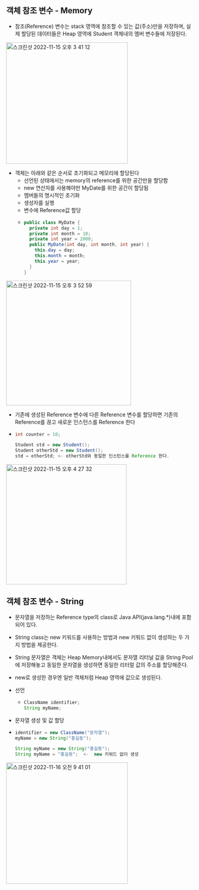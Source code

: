 ## 객체 참조 변수 - Memory
- 참조(Reference) 변수는 stack 영역에 참조할 수 있는 값(주소)만을 저장하며, 실제 할당된 데이터들은 Heap 영역에 Student 객체내의 멤버 변수들에 저장된다.

<img width="326" alt="스크린샷 2022-11-15 오후 3 41 12" src="https://user-images.githubusercontent.com/75515697/201846643-894f00e5-83a2-4d81-a83c-9219272538b4.png">

- 객체는 아래와 같은 순서로 초기화되고 메모리에 할당된다
  - 선언된 상태에서는 memory의 reference를 위한 공간만을 할당함
  - new 연산자를 사용해야만 MyDate를 위한 공간이 할당됨
  - 멤버들의 명시적인 초기화
  - 생성자를 실행
  - 변수에 Reference값 할당
  - ```Java
    public class MyDate {
      private int day = 1;
      private int month = 10;
      private int year = 2000;
      public MyDate(int day, int month, int year) {
        this.day = day;
        this.month = month;
        this.year = year;
      }
    }
    ```
    
<img width="335" alt="스크린샷 2022-11-15 오후 3 52 59" src="https://user-images.githubusercontent.com/75515697/201849672-9e44af31-cb80-494b-ba96-3b80477e40a4.png">

- 기존에 생성된 Reference 변수에 다른 Reference 변수를 할당하면 기존의 Reference를 끊고 새로운 인스턴스를 Reference 한다
- ```Java
  int counter = 10;
  
  Student std = new Student();
  Student otherStd = new Student();
  std = otherStd; <- otherStd와 동일한 인스턴스를 Reference 한다.
  ```
  
<img width="323" alt="스크린샷 2022-11-15 오후 4 27 32" src="https://user-images.githubusercontent.com/75515697/201856047-b9accfb8-acd5-4fb4-ac69-42e6c3a4a6ae.png">

## 객체 참조 변수 - String
- 문자열을 저장하는 Reference type의 class로 Java API(java.lang.*)내에 포함되어 있다.
- String class는 new 키워드를 사용하는 방법과 new 키워드 없이 생성하는 두 가지 방법을 제공한다.
- String 문자열은 객체는 Heap Memory내에서도 문자열 리터널 값을 String Pool에 저장해놓고 동일한 문자열을 생성하면 동일한 리터럴 값의 주소를 할당해준다.
- new로 생성한 경우엔 일반 객체처럼 Heap 영역에 값으로 생성된다.
- 선언
  - ```Java
    ClassName identifier;
    String myName;
    ```
    
- 문자열 생성 및 값 할당
- ```Java
  identifier = new ClassName("문자열");
  myName = new String("홍길동");
  
  String myName = new String("홍길동");
  String myName = "홍길동";  <-  new 키워드 없이 생성
  ```
  
<img width="326" alt="스크린샷 2022-11-16 오전 9 41 01" src="https://user-images.githubusercontent.com/75515697/202055159-d51bfe88-bb5d-4307-8313-5349ea4271b1.png">
